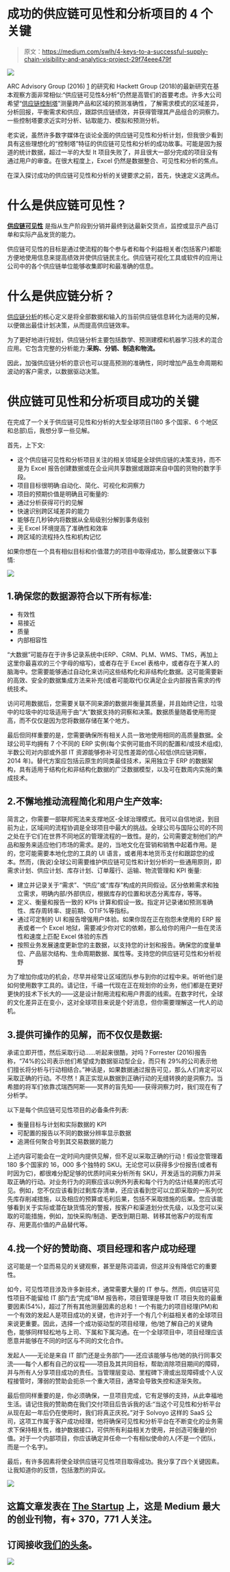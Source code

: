 # 成功的供应链可见性和分析项目的 4 个关键

> 原文：<https://medium.com/swlh/4-keys-to-a-successful-supply-chain-visibility-and-analytics-project-29f74eee479f>

![](img/0432c2dfb2dae255d0bbc4d3690c025b.png)

ARC Advisory Group (2016) [1](https://www.arcweb.com/market-studies/supply-chain-visibility-and-collaboration) 的研究和 Hackett Group (2018)的最新研究在基本观察方面非常相似:“供应链可见性&分析”仍然是高管们的首要考虑。许多大公司希望“[供应链控制塔](https://solvoyo.com/)”测量跨产品和区域的预测准确性，了解需求模式的区域差异，分析回报，平衡需求和供应，跟踪供应链绩效，并获得管理其产品组合的洞察力。一些控制塔要求近实时分析、钻取能力、模拟和预测分析。

老实说，虽然许多数字媒体在谈论全面的供应链可见性和分析计划，但我很少看到具有这些理想化的“控制塔”特征的供应链可见性和分析的成功故事。可能是因为报道的统计数据，超过一半的大型 It 项目失败了，并且很大一部分完成的项目没有通过用户的审查。在很大程度上，Excel 仍然是数据整合、可见性和分析的焦点。

在深入探讨成功的供应链可见性和分析的关键要求之前，首先，快速定义这两点。

# 什么是供应链可见性？

[**供应链可见性**](https://www.solvoyo.com/solutions/supply-chain-visibility/) 是指从生产阶段到分销并最终到达最新交货点，监控或显示产品订单和实际产品发货的能力。

供应链可见性的目标是通过使流程的每个参与者和每个利益相关者(包括客户)都能方便地使用信息来提高绩效并使供应链民主化。供应链可视化工具或软件的应用让公司中的各个供应链单位能够收集即时和最准确的信息。

# 什么是供应链分析？

[供应链分析](https://www.solvoyo.com/solutions/supply-chain-analytics/?utm_source=quora)的核心定义是将全部数据和输入的当前供应链信息转化为适用的见解，以便做出最佳计划决策，从而提高供应链效率。

为了更好地进行规划，供应链分析主要包括数学、预测建模和机器学习技术的混合应用。它包含完整的分析能力:**采购、分销、制造和物流。**

因此，加强供应链分析的意识也可以提高预测的准确性，同时增加产品生命周期和波动的客户需求，以数据驱动决策。

# 供应链可见性和分析项目成功的关键

在完成了一个关于供应链可见性和分析的大型全球项目(180 多个国家、6 个地区和总部)后，我想分享一些见解。

首先，上下文:

*   这个供应链可见性和分析项目关注的相关领域是全球供应链的决策支持，而不是为 Excel 报告创建数据或在企业间共享数据或跟踪来自中国的货物的数字手段。
*   项目目标很明确:自动化、简化、可视化和洞察力
*   项目的预期价值是明确且可衡量的:
*   通过分析获得可行的见解
*   快速识别跨区域差异的能力
*   能够在几秒钟内将数据从全局级别分解到事务级别
*   无 Excel 环境提高了准确性和效率
*   跨区域的流程持久性和机构记忆

如果你想在一个具有相似目标和价值潜力的项目中取得成功，那么就要做以下事情:

![](img/7e54eccacf384e8ab70a61dc448e4949.png)

## 1.确保您的数据源符合以下所有标准:

*   有效性
*   易接近
*   质量
*   内部相容性

“大数据”可能存在于许多记录系统中(ERP、CRM、PLM、WMS、TMS，再加上这里你最喜欢的三个字母的缩写)，或者存在于 Excel 表格中，或者存在于某人的脑海中。您需要能够通过自动化来访问这些结构化和非结构化数据。这可能需要新的高效、安全的数据集成方法来补充(或者可能取代)仅满足企业内部报告需求的传统技术。

访问可用数据后，您需要关联不同来源的数据并衡量其质量，并且始终记住，垃圾中的垃圾中的垃圾适用于由“大”数据支持的洞察和决策。数据质量随着使用而提高，而不仅仅是因为您将数据存储在某个地方。

最后但同样重要的是，您需要确保所有相关人员一致地使用相同的高质量数据。全球公司平均拥有 7 个不同的 ERP 实例(每个实例可能由不同的配置和/或技术组成),半数公司对内部或外部 IT 资源能够弥补可见性差距的信心较低(供应链洞察，2014 年)。替代方案应包括云原生的同类最佳技术，采用独立于 ERP 的数据架构，具有适用于结构化和非结构化数据的广泛数据模型，以及可在数周内实施的集成技术。

## 2.不懈地推动流程简化和用户生产效率:

简言之，你需要一部联邦宪法来支撑地区-全球治理模式。我可以自信地说，到目前为止，区域间的流程协调是全球项目中最大的挑战。全球公司与国际公司的不同之处在于它们在世界不同地区的管理流程的一致性。是的，公司需要定制他们的产品和服务来适应他们市场的需求。是的，当地文化在营销和销售中起着作用。是的，您可能需要本地化您的工具的 UI 语言，或者用本地货币支付和跟踪您的成本。然而，(我说)全球公司需要维护供应链可见性和计划分析的一些通用原则，即需求计划、供应计划、库存计划、订单履行、运输、物流管理和 KPI 衡量:

*   建立并记录关于“需求”、“供应”或“库存”构成的共同假设。区分依赖需求和独立需求，明确内部/外部供应，根据库存的位置和状态分离库存，等等。
*   定义、衡量和报告一致的 KPIs 计算和假设一致。指定并记录诸如预测准确性、库存周转率、提前期、OTIF%等指标。
*   通过可定制的 UI 和报告增强用户体验。如果你现在正在抱怨未使用的 ERP 报表或者一个 Excel 地狱，需要减少你对它的依赖，那么给你的用户一些在灵活性和速度上匹配 Excel 体验的东西
*   按照业务发展速度更新您的主数据，以支持您的计划和报告。确保您的度量单位、产品层次结构、生命周期数据、属性等。支持您的供应链可见性和分析视野

为了增加你成功的机会，尽早并经常让区域团队参与到你的过程中来。听听他们是如何使用数字工具的。请记住，千禧一代现在正在规划你的业务，他们都是在更好更快的技术下长大的——这是设计耐用流程和用户界面的线索。在数字时代，全球的文化差异正在变小，这对全球项目来说是个好消息，但你需要理解这一代人的动机。

## 3.提供可操作的见解，而不仅仅是数据:

承诺立即开悟，然后采取行动……听起来很酷，对吗？Forrester (2016)报告称，“74%的公司表示他们希望成为数据驱动型企业，而只有 29%的公司表示他们擅长将分析与行动相结合。”神话是，如果数据通过报告可见，那么人们肯定可以采取正确的行动。不尽然！真正实现从数据到正确行动的无缝转换的是洞察力。当希腊的将军们依靠忒瑞西阿斯——冥界的盲先知——获得洞察力时，我们现在有了分析学。

以下是每个供应链可见性项目的必备条件列表:

*   衡量目标与计划和实际数据的 KPI
*   可配置的报告以不同的数据分辨率显示数据
*   追溯任何聚合号到其交易数据的能力

上述内容可能会在一定时间内提供见解，但不足以采取正确的行动！假设您管理着 180 多个国家的 16，000 多个独特的 SKU。无论您可以获得多少份报告(或者有时因为它)，都很难分配足够的优质时间来分析所有 SKU，开发适当的洞察力并采取正确的行动。对业务行为的洞察应该以例外列表和每个行为的估计结果的形式可见。例如，您不仅应该看到过剩库存清单，还应该看到您可以立即采取的一系列优先库存削减措施，以及相应的预算或毛利后果，包括不采取措施的后果。您应该能够看到关于实际或潜在缺货情况的警报，按客户和渠道划分优先级，以及您可以采取的可能措施，例如，加快采购/制造、更改到期日期、转移其他客户的现有库存、用更高价值的产品替代等。

## 4.找一个好的赞助商、项目经理和客户成功经理

这可能是一个显而易见的关键观察，甚至是陈词滥调，但这并没有降低它的重要性。

如今，可见性项目涉及许多新技术，通常需要大量的 IT 参与。然而，供应链可见性项目不能留给 IT 部门去“完成”IBM 报告称，项目管理是导致 IT 项目失败的最重要因素(54%)，超过了所有其他测量因素的总和！一个有能力的项目经理(PM)和一个有效的发起人是项目成功的关键，也许对于一个有几个利益相关者的全球项目来说更重要。因此，选择一个成功驱动型的项目经理，他/她了解自己的关键角色，能够同样轻松地与上司、下属和下属沟通。在一个全球项目中，项目经理应该愿意并能够在不同的时区与不同的文化合作。

发起人——无论是来自 IT 部门还是业务部门——还应该能够与他/她的执行同事交流——每个人都有自己的议程——项目及其共同目标，帮助消除项目期间的障碍，并与所有人分享项目成功的责任。当管理层变动、里程碑下滑或出现障碍或个人议程接管时，薄弱的赞助会扼杀一个重大项目，通常会导致失控和逐渐失败。

最后但同样重要的是，你必须确保，一旦项目完成，它有足够的支持，从此幸福地生活。请记住我的赞助商在我们交付项目后告诉我的话:“当这个可见性和分析平台从现在起一年后仍在使用时，我们将真正庆祝。”对于 Solvoyo 这样的 SaaS 公司，这项工作属于客户成功经理，他将确保可见性和分析平台在不断变化的业务需求下保持相关性，维护数据接口，可供所有利益相关方使用，并创造可衡量的价值。对于一个内部项目，你应该确定并任命一个有相似使命的人(不是一个团队，而是一个名字)。

最后，有许多因素将使全球供应链可见性项目取得成功。我分享了四个关键因素。让我知道你的反馈，包括激烈的异议。

[![](img/308a8d84fb9b2fab43d66c117fcc4bb4.png)](https://medium.com/swlh)

## 这篇文章发表在 [The Startup](https://medium.com/swlh) 上，这是 Medium 最大的创业刊物，有+ 370，771 人关注。

## 订阅接收[我们的头条](http://growthsupply.com/the-startup-newsletter/)。

[![](img/b0164736ea17a63403e660de5dedf91a.png)](https://medium.com/swlh)